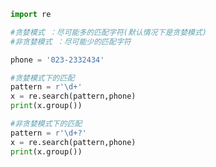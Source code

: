 
<BlogInfo id="28" title="12.贪婪模式与非贪婪模式" author="白日梦想猿" pv=0 read_times=0 pre_cost_time=0分11秒 category="正则表达式" tag_list="['正则表达式']" create_time="2020.05.28 15:52:44" update_time="2020.05.28 16:00:55" />

```python
import re

#贪婪模式 ：尽可能多的匹配字符(默认情况下是贪婪模式)
#非贪婪模式 ：尽可能少的匹配字符

phone = '023-2332434'

#贪婪模式下的匹配
pattern = r'\d+'
x = re.search(pattern,phone)
print(x.group())

#非贪婪模式下的匹配
pattern = r'\d+?'
x = re.search(pattern,phone)
print(x.group())
```
